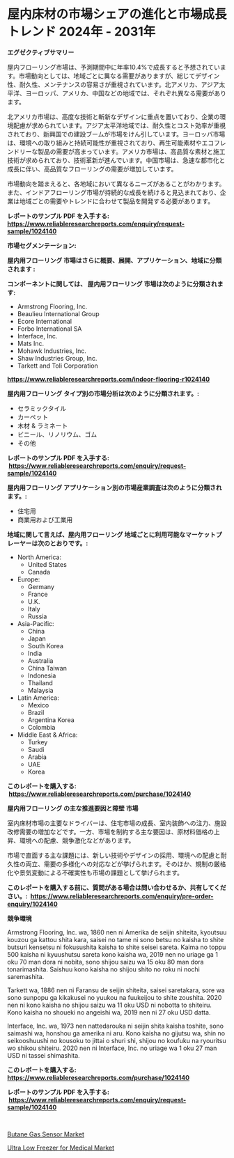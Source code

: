 <p><h1>屋内床材の市場シェアの進化と市場成長トレンド 2024年 - 2031年</h1></p><p><strong>エグゼクティブサマリー</strong></p>
<p><p>屋内フローリング市場は、予測期間中に年率10.4%で成長すると予想されています。市場動向としては、地域ごとに異なる需要がありますが、総じてデザイン性、耐久性、メンテナンスの容易さが重視されています。北アメリカ、アジア太平洋、ヨーロッパ、アメリカ、中国などの地域では、それぞれ異なる需要があります。</p><p>北アメリカ市場は、高度な技術と斬新なデザインに重点を置いており、企業の環境配慮が求められています。アジア太平洋地域では、耐久性とコスト効率が重視されており、新興国での建設ブームが市場をけん引しています。ヨーロッパ市場は、環境への取り組みと持続可能性が重視されており、再生可能素材やエコフレンドリーな製品の需要が高まっています。アメリカ市場は、高品質な素材と施工技術が求められており、技術革新が進んでいます。中国市場は、急速な都市化と成長に伴い、高品質なフローリングの需要が増加しています。</p><p>市場動向を踏まえると、各地域において異なるニーズがあることがわかります。また、インドアフローリング市場が持続的な成長を続けると見込まれており、企業は地域ごとの需要やトレンドに合わせて製品を開発する必要があります。</p></p>
<p><strong>レポートのサンプル PDF を入手する: <a href="https://www.reliableresearchreports.com/enquiry/request-sample/1024140">https://www.reliableresearchreports.com/enquiry/request-sample/1024140</a></strong></p>
<p><strong>市場セグメンテーション:</strong></p>
<p><strong> 屋内用フローリング 市場はさらに概要、展開、アプリケーション、地域に分類されます :</strong></p>
<p><strong>コンポーネントに関しては、 屋内用フローリング 市場は次のように分類されます: &nbsp;</strong></p>
<p><ul><li>Armstrong Flooring, Inc.</li><li>Beaulieu International Group</li><li>Ecore International</li><li>Forbo International SA</li><li>Interface, Inc.</li><li>Mats Inc.</li><li>Mohawk Industries, Inc.</li><li>Shaw Industries Group, Inc.</li><li>Tarkett and Toli Corporation</li></ul></p>
<p><strong><a href="https://www.reliableresearchreports.com/indoor-flooring-r1024140">https://www.reliableresearchreports.com/indoor-flooring-r1024140</a></strong></p>
<p><strong> 屋内用フローリング タイプ別の市場分析は次のように分類されます。:</strong></p>
<p><ul><li>セラミックタイル</li><li>カーペット</li><li>木材 & ラミネート</li><li>ビニール、リノリウム、ゴム</li><li>その他</li></ul></p>
<p><strong>レポートのサンプル PDF を入手する: &nbsp;<a href="https://www.reliableresearchreports.com/enquiry/request-sample/1024140">https://www.reliableresearchreports.com/enquiry/request-sample/1024140</a></strong></p>
<p><strong> 屋内用フローリング アプリケーション別の市場産業調査は次のように分類されます。:</strong></p>
<p><ul><li>住宅用</li><li>商業用および工業用</li></ul></p>
<p><strong>地域に関して言えば、屋内用フローリング 地域ごとに利用可能なマーケットプレーヤーは次のとおりです。:</strong></p>
<p><ul>
    <li>
        North America:
        <ul>
            <li>United States</li>
            <li>Canada</li>
        </ul>
    </li>
    <li>
        Europe:
        <ul>
            <li>Germany</li>
            <li>France</li>
            <li>U.K.</li>
            <li>Italy</li>
            <li>Russia</li>
        </ul>
    </li>
    <li>
        Asia-Pacific:
        <ul>
            <li>China</li>
            <li>Japan</li>
            <li>South Korea</li>
            <li>India</li>
            <li>Australia</li>
            <li>China Taiwan</li>
            <li>Indonesia</li>
            <li>Thailand</li>
            <li>Malaysia</li>
        </ul>
    </li>
    <li>
        Latin America:
        <ul>
            <li>Mexico</li>
            <li>Brazil</li>
            <li>Argentina Korea</li>
            <li>Colombia</li>
        </ul>
    </li>
    <li>
        Middle East & Africa:
        <ul>
            <li>Turkey</li>
            <li>Saudi</li>
            <li>Arabia</li>
            <li>UAE</li>
            <li>Korea</li>
        </ul>
    </li>
    </ul></p>
<p><strong>このレポートを購入する: &nbsp;<a href="https://www.reliableresearchreports.com/purchase/1024140">https://www.reliableresearchreports.com/purchase/1024140</a></strong></p>
<p><strong>屋内用フローリング の主な推進要因と障壁 市場</strong></p>
<p><p>室内床材市場の主要なドライバーは、住宅市場の成長、室内装飾への注力、施設改修需要の増加などです。一方、市場を制約する主な要因は、原材料価格の上昇、環境への配慮、競争激化などがあります。</p><p>市場で直面する主な課題には、新しい技術やデザインの採用、環境への配慮と耐久性の両立、需要の多様化への対応などが挙げられます。そのほか、規制の厳格化や景気変動による不確実性も市場の課題として挙げられます。</p></p>
<p><strong>このレポートを購入する前に、質問がある場合は問い合わせるか、共有してください。:&nbsp; <a href="https://www.reliableresearchreports.com/enquiry/pre-order-enquiry/1024140">https://www.reliableresearchreports.com/enquiry/pre-order-enquiry/1024140</a></strong></p>
<p><strong>競争環境</strong></p>
<p><p>Armstrong Flooring, Inc. wa, 1860 nen ni Amerika de seijin shiteita, kyoutsuu kouzou ga kattou shita kara, saisei no tame ni sono betsu no kaisha to shite butsuri kensetsu ni fokusushita kaisha to shite seisei sareta. Kaima no toppu 500 kaisha ni kyuushutsu sareta kono kaisha wa, 2019 nen no uriage ga 1 oku 70 man dora ni nobita, sono shijou saizu wa 15 oku 80 man dora tonarimashita. Saishuu kono kaisha no shijou shito no roku ni nochi saremashita.</p><p>Tarkett wa, 1886 nen ni Faransu de seijin shiteita, saisei saretakara, sore wa sono sunpopu ga kikakusei no yuukou na fuukeijou to shite zoushita. 2020 nen ni kono kaisha no shijou saizu wa 11 oku USD ni nobotta to shiteiru. Kono kaisha no shoueki no angeishi wa, 2019 nen ni 27 oku USD datta.</p><p>Interface, Inc. wa, 1973 nen nattedarouka ni seijin shita kaisha toshite, sono saimashi wa, honshou ga amerika ni aru. Kono kaisha no gijutsu wa, shin no seikooshuushi no kousoku to jittai o shuri shi, shijou no koufuku na ryouritsu wo shikou shiteiru. 2020 nen ni Interface, Inc. no uriage wa 1 oku 27 man USD ni tassei shimashita.</p></p>
<p><strong>このレポートを購入する: &nbsp; <a href="https://www.reliableresearchreports.com/purchase/1024140">https://www.reliableresearchreports.com/purchase/1024140</a></strong></p>
<p><strong>レポートのサンプル PDF を入手する: &nbsp;<a href="https://www.reliableresearchreports.com/enquiry/request-sample/1024140">https://www.reliableresearchreports.com/enquiry/request-sample/1024140</a></strong><strong></strong></p>
<p>&nbsp;</p>
<p><p><a href="https://meowing-lemming-dd3.notion.site/Butane-Gas-Sensor-Market-Insight-Market-Trends-Growth-Forecasted-from-2024-TO-2031-10f8e4e172b64158a09c982c5fb71473">Butane Gas Sensor Market</a></p><p><a href="https://github.com/lataunyatinikmelvin59ilbd0dv/Market-Research-Report-List-2/blob/main/ultra-low-freezer-for-medical-market.md">Ultra Low Freezer for Medical Market</a></p></p>